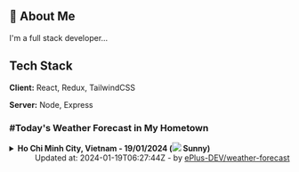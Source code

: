 ## 🚀 About Me
I'm a full stack developer...


## Tech Stack

**Client:** React, Redux, TailwindCSS

**Server:** Node, Express

### #Today's Weather Forecast in My Hometown



<details>
    <summary><b>Ho Chi Minh City, Vietnam - 19/01/2024 (<img src="https://cdn.weatherapi.com/weather/64x64/day/113.png" /> Sunny)</b>
    </summary>

    
<table>
    <tr>
        <th>Hour</th>
        <td>00:00</td><td>01:00</td><td>02:00</td><td>03:00</td><td>04:00</td><td>05:00</td><td>06:00</td><td>07:00</td><td>08:00</td><td>09:00</td><td>10:00</td><td>11:00</td><td>12:00</td><td>13:00</td><td>14:00</td><td>15:00</td><td>16:00</td><td>17:00</td><td>18:00</td><td>19:00</td><td>20:00</td><td>21:00</td><td>22:00</td><td>23:00</td>
    </tr>
    <tr>
        <th>Weather</th>
        <td><img src="https://cdn.weatherapi.com/weather/64x64/night/113.png"></img></td><td><img src="https://cdn.weatherapi.com/weather/64x64/night/113.png"></img></td><td><img src="https://cdn.weatherapi.com/weather/64x64/night/113.png"></img></td><td><img src="https://cdn.weatherapi.com/weather/64x64/night/113.png"></img></td><td><img src="https://cdn.weatherapi.com/weather/64x64/night/113.png"></img></td><td><img src="https://cdn.weatherapi.com/weather/64x64/night/113.png"></img></td><td><img src="https://cdn.weatherapi.com/weather/64x64/night/113.png"></img></td><td><img src="https://cdn.weatherapi.com/weather/64x64/day/113.png"></img></td><td><img src="https://cdn.weatherapi.com/weather/64x64/day/113.png"></img></td><td><img src="https://cdn.weatherapi.com/weather/64x64/day/113.png"></img></td><td><img src="https://cdn.weatherapi.com/weather/64x64/day/113.png"></img></td><td><img src="https://cdn.weatherapi.com/weather/64x64/day/113.png"></img></td><td><img src="https://cdn.weatherapi.com/weather/64x64/day/113.png"></img></td><td><img src="https://cdn.weatherapi.com/weather/64x64/day/116.png"></img></td><td><img src="https://cdn.weatherapi.com/weather/64x64/day/116.png"></img></td><td><img src="https://cdn.weatherapi.com/weather/64x64/day/116.png"></img></td><td><img src="https://cdn.weatherapi.com/weather/64x64/day/116.png"></img></td><td><img src="https://cdn.weatherapi.com/weather/64x64/day/116.png"></img></td><td><img src="https://cdn.weatherapi.com/weather/64x64/night/113.png"></img></td><td><img src="https://cdn.weatherapi.com/weather/64x64/night/113.png"></img></td><td><img src="https://cdn.weatherapi.com/weather/64x64/night/113.png"></img></td><td><img src="https://cdn.weatherapi.com/weather/64x64/night/113.png"></img></td><td><img src="https://cdn.weatherapi.com/weather/64x64/night/113.png"></img></td><td><img src="https://cdn.weatherapi.com/weather/64x64/night/113.png"></img></td>
    </tr>
    <tr>
        <th>Condition</th>
        <td width="200px">Clear</td><td width="200px">Clear</td><td width="200px">Clear</td><td width="200px">Clear</td><td width="200px">Clear</td><td width="200px">Clear</td><td width="200px">Clear</td><td width="200px">Sunny</td><td width="200px">Sunny</td><td width="200px">Sunny</td><td width="200px">Sunny</td><td width="200px">Sunny</td><td width="200px">Sunny</td><td width="200px">Partly cloudy</td><td width="200px">Partly cloudy</td><td width="200px">Partly cloudy</td><td width="200px">Partly cloudy</td><td width="200px">Partly cloudy</td><td width="200px">Clear</td><td width="200px">Clear</td><td width="200px">Clear</td><td width="200px">Clear</td><td width="200px">Clear</td><td width="200px">Clear</td>
    </tr>
    <tr>
        <th>Temperature</th>
        <td>25.4 °C</td><td>25.2 °C</td><td>24.9 °C</td><td>24.3 °C</td><td>23.9 °C</td><td>23.7 °C</td><td>23.6 °C</td><td>24.3 °C</td><td>26 °C</td><td>27.8 °C</td><td>29.7 °C</td><td>31.2 °C</td><td>32.5 °C</td><td>33 °C</td><td>34.2 °C</td><td>34.3 °C</td><td>33.4 °C</td><td>30.3 °C</td><td>27.5 °C</td><td>26.2 °C</td><td>25.7 °C</td><td>25.5 °C</td><td>25.1 °C</td><td>24.8 °C</td>
    </tr>
    <tr>
        <th>Wind</th>
        <td>14.8 kph</td><td>14 kph</td><td>12.2 kph</td><td>7.6 kph</td><td>5 kph</td><td>4.7 kph</td><td>5.8 kph</td><td>7.2 kph</td><td>8.6 kph</td><td>8.3 kph</td><td>7.2 kph</td><td>9 kph</td><td>9 kph</td><td>3.6 kph</td><td>5 kph</td><td>0.7 kph</td><td>10.1 kph</td><td>20.2 kph</td><td>20.5 kph</td><td>20.5 kph</td><td>20.2 kph</td><td>20.2 kph</td><td>18.4 kph</td><td>16.9 kph</td>
    </tr>
</table>

</details>

<div align="right">
    Updated at: 2024-01-19T06:27:44Z - by <a target="_blank"
        href="https://github.com/ePlus-DEV/weather-forecast">ePlus-DEV/weather-forecast</a>
</div>